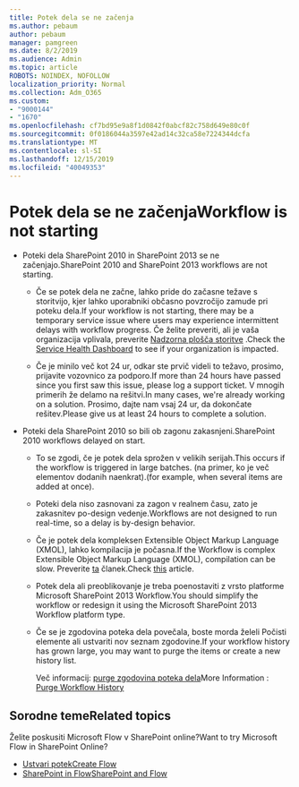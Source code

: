 ```yaml
---
title: Potek dela se ne začenja
ms.author: pebaum
author: pebaum
manager: pamgreen
ms.date: 8/2/2019
ms.audience: Admin
ms.topic: article
ROBOTS: NOINDEX, NOFOLLOW
localization_priority: Normal
ms.collection: Adm_O365
ms.custom:
- "9000144"
- "1670"
ms.openlocfilehash: cf7bd95e9a8f1d0842f0abcf82c758d649e80c0f
ms.sourcegitcommit: 0f0186044a3597e42ad14c32ca58e7224344dcfa
ms.translationtype: MT
ms.contentlocale: sl-SI
ms.lasthandoff: 12/15/2019
ms.locfileid: "40049353"
---
```

# <a name="workflow-is-not-starting"></a><span data-ttu-id="91e28-102">Potek dela se ne začenja</span><span class="sxs-lookup"><span data-stu-id="91e28-102">Workflow is not starting</span></span>

- <span data-ttu-id="91e28-103">Poteki dela SharePoint 2010 in SharePoint 2013 se ne začenjajo.</span><span class="sxs-lookup"><span data-stu-id="91e28-103">SharePoint 2010 and SharePoint 2013 workflows are not starting.</span></span>

    - <span data-ttu-id="91e28-104">Če se potek dela ne začne, lahko pride do začasne težave s storitvijo, kjer lahko uporabniki občasno povzročijo zamude pri poteku dela.</span><span class="sxs-lookup"><span data-stu-id="91e28-104">If your workflow is not starting, there may be a temporary service issue where users may experience intermittent delays with workflow progress.</span></span> <span data-ttu-id="91e28-105">Če želite preveriti, ali je vaša organizacija vplivala, preverite [Nadzorna plošča storitve](https:/admin.microsoft.com/AdminPortal/Home#/servicehealth) .</span><span class="sxs-lookup"><span data-stu-id="91e28-105">Check the [Service Health Dashboard](https:/admin.microsoft.com/AdminPortal/Home#/servicehealth) to see if your organization is impacted.</span></span>

    - <span data-ttu-id="91e28-106">Če je minilo več kot 24 ur, odkar ste prvič videli to težavo, prosimo, prijavite vozovnico za podporo.</span><span class="sxs-lookup"><span data-stu-id="91e28-106">If more than 24 hours have passed since you first saw this issue, please log a support ticket.</span></span> <span data-ttu-id="91e28-107">V mnogih primerih že delamo na rešitvi.</span><span class="sxs-lookup"><span data-stu-id="91e28-107">In many cases, we're already working on a solution.</span></span> <span data-ttu-id="91e28-108">Prosimo, dajte nam vsaj 24 ur, da dokončate rešitev.</span><span class="sxs-lookup"><span data-stu-id="91e28-108">Please give us at least 24 hours to complete a solution.</span></span>

- <span data-ttu-id="91e28-109">Poteki dela SharePoint 2010 so bili ob zagonu zakasnjeni.</span><span class="sxs-lookup"><span data-stu-id="91e28-109">SharePoint 2010 workflows delayed on start.</span></span>

    - <span data-ttu-id="91e28-110">To se zgodi, če je potek dela sprožen v velikih serijah.</span><span class="sxs-lookup"><span data-stu-id="91e28-110">This occurs if the workflow is triggered in large batches.</span></span> <span data-ttu-id="91e28-111">(na primer, ko je več elementov dodanih naenkrat).</span><span class="sxs-lookup"><span data-stu-id="91e28-111">(for example, when several items are added at once).</span></span>

    - <span data-ttu-id="91e28-112">Poteki dela niso zasnovani za zagon v realnem času, zato je zakasnitev po-design vedenje.</span><span class="sxs-lookup"><span data-stu-id="91e28-112">Workflows are not designed to run real-time, so a delay is by-design behavior.</span></span>

   -  <span data-ttu-id="91e28-113">Če je potek dela kompleksen Extensible Object Markup Language (XMOL), lahko kompilacija je počasna.</span><span class="sxs-lookup"><span data-stu-id="91e28-113">If the Workflow is complex Extensible Object Markup Language (XMOL), compilation can be slow.</span></span> <span data-ttu-id="91e28-114">Preverite [ta](https://support.microsoft.com//kb/3043697) članek.</span><span class="sxs-lookup"><span data-stu-id="91e28-114">Check [this](https://support.microsoft.com//kb/3043697) article.</span></span>

    - <span data-ttu-id="91e28-115">Potek dela ali preoblikovanje je treba poenostaviti z vrsto platforme Microsoft SharePoint 2013 Workflow.</span><span class="sxs-lookup"><span data-stu-id="91e28-115">You should simplify the workflow or redesign it using the Microsoft SharePoint 2013 Workflow platform type.</span></span>

    - <span data-ttu-id="91e28-116">Če se je zgodovina poteka dela povečala, boste morda želeli Počisti elemente ali ustvariti nov seznam zgodovine.</span><span class="sxs-lookup"><span data-stu-id="91e28-116">If your workflow history has grown large, you may want to purge the items or create a new history list.</span></span>

        <span data-ttu-id="91e28-117">Več informacij: [purge zgodovina poteka dela](https://blogs.technet.microsoft.com/marj/2015/08/07/sharepoint-2010-workflows-best-practice-purge-workflow-history-list-items/)</span><span class="sxs-lookup"><span data-stu-id="91e28-117">More Information : [Purge Workflow History](https://blogs.technet.microsoft.com/marj/2015/08/07/sharepoint-2010-workflows-best-practice-purge-workflow-history-list-items/)</span></span>


## <a name="related-topics"></a><span data-ttu-id="91e28-118">Sorodne teme</span><span class="sxs-lookup"><span data-stu-id="91e28-118">Related topics</span></span>
<span data-ttu-id="91e28-119">Želite poskusiti Microsoft Flow v SharePoint online?</span><span class="sxs-lookup"><span data-stu-id="91e28-119">Want to try Microsoft Flow in SharePoint Online?</span></span>
- [<span data-ttu-id="91e28-120">Ustvari potek</span><span class="sxs-lookup"><span data-stu-id="91e28-120">Create Flow</span></span>](https://support.office.com/article/Create-a-flow-for-a-list-or-library-in-SharePoint-Online-or-OneDrive-for-Business-a9c3e03b-0654-46af-a254-20252e580d01) 
- [<span data-ttu-id="91e28-121">SharePoint in Flow</span><span class="sxs-lookup"><span data-stu-id="91e28-121">SharePoint and Flow</span></span>](https://flow.microsoft.com/blog/sharepoint-and-flow/) 


